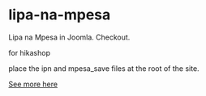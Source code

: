 # lipa-na-mpesa
Lipa na Mpesa in Joomla.
Checkout. 

for hikashop

place the ipn and mpesa_save files at the root of the site. 

[See more here](http://patric.xyz)
